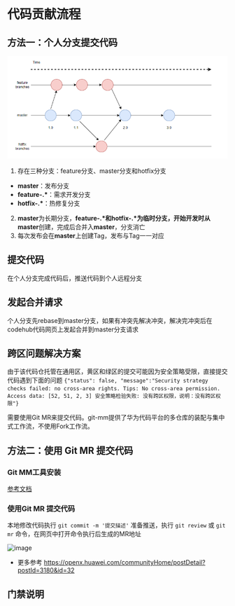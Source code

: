 # 代码贡献流程

## 方法一：个人分支提交代码

![](./assets/branches.png)

1. 存在三种分支：feature分支、master分支和hotfix分支
  - **master**：发布分支
  - **feature-.\***：需求开发分支
  - **hotfix-.\***：热修复分支

2. **master**为长期分支，**feature-.\***和**hotfix-.\***为临时分支，开始开发时从**master**创建，完成后合并入**master**，分支消亡
3. 每次发布会在**master**上创建Tag，发布与Tag一一对应

## 提交代码

在个人分支完成代码后，推送代码到个人远程分支

## 发起合并请求

个人分支先rebase到master分支，如果有冲突先解决冲突，解决完冲突后在codehub代码网页上发起合并到master分支请求

## 跨区问题解决方案

由于该代码仓托管在通用区，黄区和绿区的提交可能因为安全策略受限，直接提交代码遇到下面的问题
`{"status": false, "message":"Security strategy checks failed: no cross-area rights. Tips: No cross-area permission. Access data: [52, 51, 2, 3] 安全策略检验失败: 没有跨区权限，说明：没有跨区权限"}`

需要使用Git MR来提交代码。git-mm提供了华为代码平台的多仓库的装配与集中式工作流，不使用Fork工作流。

## 方法二：使用 Git MR 提交代码

### Git MM工具安装

[参考文档](https://wiki.huawei.com/domains/71394/wiki/112070/WIKI202407304166066)

### 使用Git MR 提交代码

本地修改代码执行 `git commit -m '提交描述'` 准备推送，执行 `git review` 或 `git mr` 命令，在网页中打开命令执行后生成的MR地址

![image](https://file.openx.huawei.com/openx-file/file/2023/7/19/96e8d58f-2c80-4b74-a39f-04614ab29e5a.png)

- 更多参考 https://openx.huawei.com/communityHome/postDetail?postId=3180&id=32

## 门禁说明
